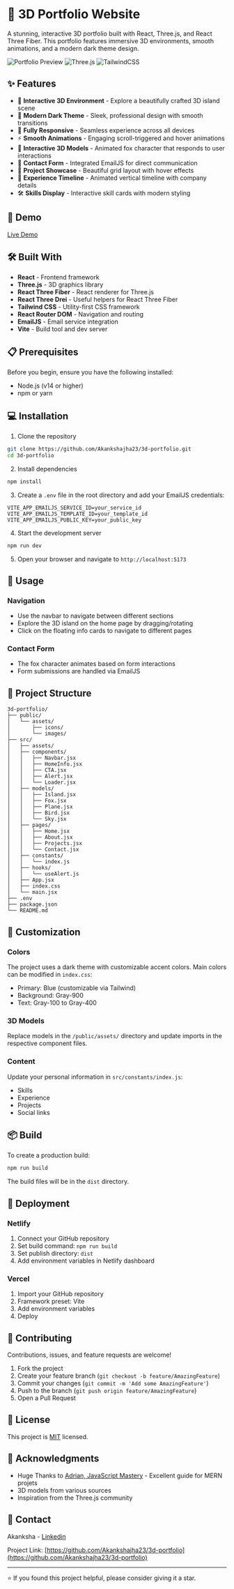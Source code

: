 # 🌟 3D Portfolio Website

A stunning, interactive 3D portfolio built with React, Three.js, and React Three Fiber. This portfolio features immersive 3D environments, smooth animations, and a modern dark theme design.

![Portfolio Preview](https://img.shields.io/badge/React-20232A?style=for-the-badge&logo=react&logoColor=61DAFB)
![Three.js](https://img.shields.io/badge/Three.js-000000?style=for-the-badge&logo=three.js&logoColor=white)
![TailwindCSS](https://img.shields.io/badge/Tailwind_CSS-38B2AC?style=for-the-badge&logo=tailwind-css&logoColor=white)

## ✨ Features

- 🎨 **Interactive 3D Environment** - Explore a beautifully crafted 3D island scene
- 🌙 **Modern Dark Theme** - Sleek, professional design with smooth transitions
- 📱 **Fully Responsive** - Seamless experience across all devices
- ⚡ **Smooth Animations** - Engaging scroll-triggered and hover animations
- 🦊 **Interactive 3D Models** - Animated fox character that responds to user interactions
- 📧 **Contact Form** - Integrated EmailJS for direct communication
- 🎯 **Project Showcase** - Beautiful grid layout with hover effects
- 💼 **Experience Timeline** - Animated vertical timeline with company details
- 🛠️ **Skills Display** - Interactive skill cards with modern styling

## 🚀 Demo

[Live Demo]([your-live-demo-link-here](https://3d-portfolio-pi-rust.vercel.app/))



## 🛠️ Built With

- **React** - Frontend framework
- **Three.js** - 3D graphics library
- **React Three Fiber** - React renderer for Three.js
- **React Three Drei** - Useful helpers for React Three Fiber
- **Tailwind CSS** - Utility-first CSS framework
- **React Router DOM** - Navigation and routing
- **EmailJS** - Email service integration
- **Vite** - Build tool and dev server

## 📋 Prerequisites

Before you begin, ensure you have the following installed:
- Node.js (v14 or higher)
- npm or yarn

## 💻 Installation

1. Clone the repository
```bash
git clone https://github.com/Akankshajha23/3d-portfolio.git
cd 3d-portfolio
```

2. Install dependencies
```bash
npm install
```

3. Create a `.env` file in the root directory and add your EmailJS credentials:
```env
VITE_APP_EMAILJS_SERVICE_ID=your_service_id
VITE_APP_EMAILJS_TEMPLATE_ID=your_template_id
VITE_APP_EMAILJS_PUBLIC_KEY=your_public_key
```

4. Start the development server
```bash
npm run dev
```

5. Open your browser and navigate to `http://localhost:5173`

## 🎯 Usage

### Navigation
- Use the navbar to navigate between different sections
- Explore the 3D island on the home page by dragging/rotating
- Click on the floating info cards to navigate to different pages

### Contact Form
- The fox character animates based on form interactions
- Form submissions are handled via EmailJS

## 📁 Project Structure

```
3d-portfolio/
├── public/
│   └── assets/
│       ├── icons/
│       └── images/
├── src/
│   ├── assets/
│   ├── components/
│   │   ├── Navbar.jsx
│   │   ├── HomeInfo.jsx
│   │   ├── CTA.jsx
│   │   ├── Alert.jsx
│   │   └── Loader.jsx
│   ├── models/
│   │   ├── Island.jsx
│   │   ├── Fox.jsx
│   │   ├── Plane.jsx
│   │   ├── Bird.jsx
│   │   └── Sky.jsx
│   ├── pages/
│   │   ├── Home.jsx
│   │   ├── About.jsx
│   │   ├── Projects.jsx
│   │   └── Contact.jsx
│   ├── constants/
│   │   └── index.js
│   ├── hooks/
│   │   └── useAlert.js
│   ├── App.jsx
│   ├── index.css
│   └── main.jsx
├── .env
├── package.json
└── README.md
```

## 🎨 Customization

### Colors
The project uses a dark theme with customizable accent colors. Main colors can be modified in `index.css`:
- Primary: Blue (customizable via Tailwind)
- Background: Gray-900
- Text: Gray-100 to Gray-400

### 3D Models
Replace models in the `/public/assets/` directory and update imports in the respective component files.

### Content
Update your personal information in `src/constants/index.js`:
- Skills
- Experience
- Projects
- Social links

## 📦 Build

To create a production build:

```bash
npm run build
```

The build files will be in the `dist` directory.

## 🚀 Deployment

### Netlify
1. Connect your GitHub repository
2. Set build command: `npm run build`
3. Set publish directory: `dist`
4. Add environment variables in Netlify dashboard

### Vercel
1. Import your GitHub repository
2. Framework preset: Vite
3. Add environment variables
4. Deploy

## 🤝 Contributing

Contributions, issues, and feature requests are welcome!

1. Fork the project
2. Create your feature branch (`git checkout -b feature/AmazingFeature`)
3. Commit your changes (`git commit -m 'Add some AmazingFeature'`)
4. Push to the branch (`git push origin feature/AmazingFeature`)
5. Open a Pull Request

## 📝 License

This project is [MIT](LICENSE) licensed.

## 👏 Acknowledgments

- Huge Thanks to [Adrian, JavaScript Mastery]([https://www.youtube.com/watch?v=FkowOdMjvYo](https://github.com/adrianhajdin)) - Excellent guide for MERN projets
- 3D models from various sources
- Inspiration from the Three.js community

## 📧 Contact

Akanksha - [Linkedin](linkedin.com/in/akanksha-jha-/)

Project Link: [https://github.com/Akankshajha23/3d-portfolio](https://github.com/Akankshajha23/3d-portfolio)

---

⭐️ If you found this project helpful, please consider giving it a star.
